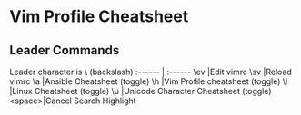 # Vim Profile Cheatsheet

## Leader Commands

Leader character is \ (backslash)
:------ | :------
\ev     |Edit vimrc
\sv     |Reload vimrc
\a      |Ansible Cheatsheet (toggle)
\h      |Vim Profile cheatsheet (toggle)
\l      |Linux Cheatsheet (toggle)
\u      |Unicode Character Cheatsheet (toggle)
\<space>|Cancel Search Highlight


